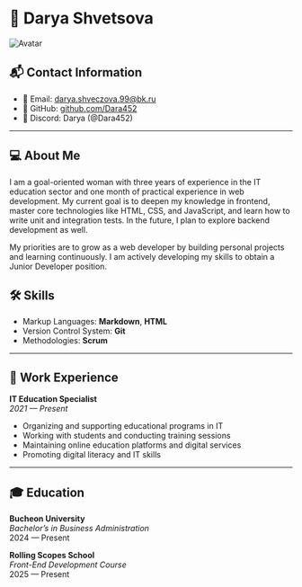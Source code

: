# 💼 Darya Shvetsova

![Avatar](https://avatars.githubusercontent.com/u/99132938?v=4)

## 📬 Contact Information

- 📧 Email: darya.shveczova.99@bk.ru  
- 💼 GitHub: [github.com/Dara452](https://github.com/Dara452)  
- 💬 Discord: Darya (@Dara452)  

---

## 💻 About Me

I am a goal-oriented woman with three years of experience in the IT education sector and one month of practical experience in web development. My current goal is to deepen my knowledge in frontend, master core technologies like HTML, CSS, and JavaScript, and learn how to write unit and integration tests. In the future, I plan to explore backend development as well.

My priorities are to grow as a web developer by building personal projects and learning continuously. I am actively developing my skills to obtain a Junior Developer position.

## 🛠 Skills

- Markup Languages: **Markdown**, **HTML**  
- Version Control System: **Git**  
- Methodologies: **Scrum**

---

## 💼 Work Experience

**IT Education Specialist**  
_2021 — Present_

- Organizing and supporting educational programs in IT  
- Working with students and conducting training sessions  
- Maintaining online education platforms and digital services  
- Promoting digital literacy and IT skills

---

## 🎓 Education

**Bucheon University**  
_Bachelor’s in Business Administration_  
2024 — Present

**Rolling Scopes School**  
_Front-End Development Course_  
2025 — Present
